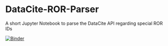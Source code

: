# DataCite-ROR-Parser
A short Jupyter Notebook to parse the DataCite API regarding special ROR IDs

[![Binder](https://mybinder.org/badge_logo.svg)](https://mybinder.org/v2/gh/yvgrossmann/DataCite-ROR-Parser/MPG)
